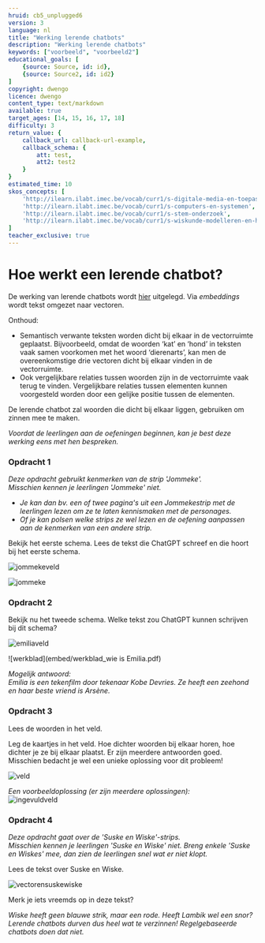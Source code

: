 ```yaml
---
hruid: cb5_unplugged6
version: 3
language: nl
title: "Werking lerende chatbots"
description: "Werking lerende chatbots"
keywords: ["voorbeeld", "voorbeeld2"]
educational_goals: [
    {source: Source, id: id}, 
    {source: Source2, id: id2}
]
copyright: dwengo
licence: dwengo
content_type: text/markdown
available: true
target_ages: [14, 15, 16, 17, 18]
difficulty: 3
return_value: {
    callback_url: callback-url-example,
    callback_schema: {
        att: test,
        att2: test2
    }
}
estimated_time: 10
skos_concepts: [
    'http://ilearn.ilabt.imec.be/vocab/curr1/s-digitale-media-en-toepassingen', 
    'http://ilearn.ilabt.imec.be/vocab/curr1/s-computers-en-systemen', 
    'http://ilearn.ilabt.imec.be/vocab/curr1/s-stem-onderzoek', 
    'http://ilearn.ilabt.imec.be/vocab/curr1/s-wiskunde-modelleren-en-heuristiek'
]
teacher_exclusive: true
---
```


# Hoe werkt een lerende chatbot?

De werking van lerende chatbots wordt [hier](https://dwengo.org/backend/api/learningObject/getWrapped?hruid=cb_chatbot3&version=3&language=nl) uitgelegd. Via *embeddings* wordt tekst omgezet naar vectoren. 

Onthoud: <br>
* Semantisch verwante teksten worden dicht bij elkaar in de vectorruimte geplaatst. Bijvoorbeeld, omdat de woorden ‘kat’ en ‘hond’ in teksten vaak samen voorkomen met het woord ‘dierenarts’, kan men de overeenkomstige drie vectoren dicht bij elkaar vinden in de vectorruimte.
* Ook vergelijkbare relaties tussen woorden zijn in de vectorruimte vaak terug te vinden. Vergelijkbare relaties tussen elementen kunnen voorgesteld worden door een gelijke positie tussen de elementen.

De lerende chatbot zal woorden die dicht bij elkaar liggen, gebruiken om zinnen mee te maken. 

*Voordat de leerlingen aan de oefeningen beginnen, kan je best deze werking eens met hen bespreken.* 

### Opdracht 1

*Deze opdracht gebruikt kenmerken van de strip 'Jommeke'.*<br>
*Misschien kennen je leerlingen 'Jommeke' niet.* <br>
* *Je kan dan bv. een of twee pagina's uit een Jommekestrip met de leerlingen lezen om ze te laten kennismaken met de personages.*
* *Of je kan polsen welke strips ze wel lezen en de oefening aanpassen aan de kenmerken van een andere strip.* 

Bekijk het eerste schema. Lees de tekst die ChatGPT schreef en die hoort bij het eerste schema.

![jommekeveld](https://github.com/dwengovzw/learning_content/assets/48352335/8daa9a5d-3886-4799-813e-10a64213fa2c)

![jommeke](https://github.com/dwengovzw/learning_content/assets/48352335/9bc4010f-459d-4010-96cb-a1ade5050ca0)

### Opdracht 2

Bekijk nu het tweede schema. Welke tekst zou ChatGPT kunnen schrijven bij dit schema? 

![emiliaveld](https://github.com/dwengovzw/learning_content/assets/48352335/25fcec34-9d31-4fc3-92c3-2835edec7f36)

![werkblad](embed/werkblad_wie is Emilia.pdf)

*Mogelijk antwoord:*<br>
*Emilia is een tekenfilm door tekenaar Kobe Devries. Ze heeft een zeehond en haar beste vriend is Arsène.* 


### Opdracht 3

Lees de woorden in het veld.

Leg de kaartjes in het veld. Hoe dichter woorden bij elkaar horen, hoe dichter je ze bij elkaar plaatst. Er zijn meerdere antwoorden goed. Misschien bedacht je wel een unieke oplossing voor dit probleem!

![veld](https://github.com/dwengovzw/learning_content/assets/48352335/953abce7-119a-4ca2-a7d2-382caccac749)

*Een voorbeeldoplossing (er zijn meerdere oplossingen):*<br>
![ingevuldveld](https://github.com/dwengovzw/learning_content/assets/48352335/dad2251d-ce91-4ea0-bad8-42f8e1bcd714)<br>


### Opdracht 4

*Deze opdracht gaat over de 'Suske en Wiske'-strips.*<br> 
*Misschien kennen je leerlingen 'Suske en Wiske' niet. Breng enkele 'Suske en Wiskes' mee, dan zien de leerlingen snel wat er niet klopt.*

Lees de tekst over Suske en Wiske.

![vectorensuskewiske](https://github.com/dwengovzw/learning_content/assets/48352335/5a054655-f848-490e-9b03-33bb2479562b)

Merk je iets vreemds op in deze tekst?

*Wiske heeft geen blauwe strik, maar een rode. Heeft Lambik wel een snor?*<br>
*Lerende chatbots durven dus heel wat te verzinnen!*
*Regelgebaseerde chatbots doen dat niet.*

